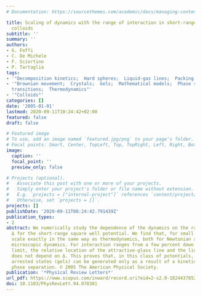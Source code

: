 ```yaml
---
# Documentation: https://sourcethemes.com/academic/docs/managing-content/

title: Scaling of dynamics with the range of interaction in short-range attractive
  colloids
subtitle: ''
summary: ''
authors:
- G. Foffi
- C. De Michele
- F. Sciortino
- P. Tartaglia
tags:
- '"Decomposition kinetics;  Hard spheres;  Liquid-gas lines;  Packing fractions"'
- '"Brownian movement;  Crystals;  Gels;  Mathematical models;  Phase separation;  Phase
  transitions;  Thermodynamics"'
- '"Colloids"'
categories: []
date: '2005-01-01'
lastmod: 2020-09-11T10:24:42+02:00
featured: false
draft: false

# Featured image
# To use, add an image named `featured.jpg/png` to your page's folder.
# Focal points: Smart, Center, TopLeft, Top, TopRight, Left, Right, BottomLeft, Bottom, BottomRight.
image:
  caption: ''
  focal_point: ''
  preview_only: false

# Projects (optional).
#   Associate this post with one or more of your projects.
#   Simply enter your project's folder or file name without extension.
#   E.g. `projects = ["internal-project"]` references `content/project/deep-learning/index.md`.
#   Otherwise, set `projects = []`.
projects: []
publishDate: '2020-09-11T08:24:42.791439Z'
publication_types:
- 2
abstract: We numerically study the dependence of the dynamics on the range of interaction
  Δ for the short-range square well potential. We find that, for small Δ, dynamics
  scale exactly in the same way as thermodynamics, both for Newtonian and Brownian
  microscopic dynamics. For interaction ranges from a few percent down to the Baxter
  limit, the relative location of the attractive-glass line and the liquid-gas line
  does not depend on Δ. This proves that, in this class of potentials, disordered
  arrested states (gels) can be generated only as a result of a kinetically arrested
  phase separation. © 2005 The American Physical Society.
publication: '*Physical Review Letters*'
url_pdf: https://www.scopus.com/inward/record.uri?eid=2-s2.0-18244378526&doi=10.1103%2fPhysRevLett.94.078301&partnerID=40&md5=09baa1edb4744abc3e31e64d08754ada
doi: 10.1103/PhysRevLett.94.078301
---
```

